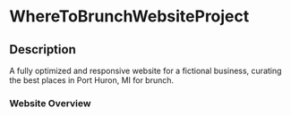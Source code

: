 # WhereToBrunchWebsiteProject
<h2>Description</h2>
A fully optimized and responsive website for a fictional business, curating the best places in Port Huron, MI for brunch. 
<br />
<h3>Website Overview</h3>


